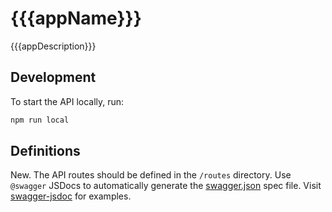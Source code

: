 # {{{appName}}}

{{{appDescription}}}

## Development

To start the API locally, run:

```bash
npm run local
```

## Definitions

New. The API routes should be defined in the `/routes` directory. Use `@swagger` JSDocs
to automatically generate the [swagger.json] spec file. Visit [swagger-jsdoc]
for examples.

<!-- LINKS -->

[swagger-jsdoc]: https://github.com/Surnet/swagger-jsdoc/
[swagger.json]: /swagger.json
